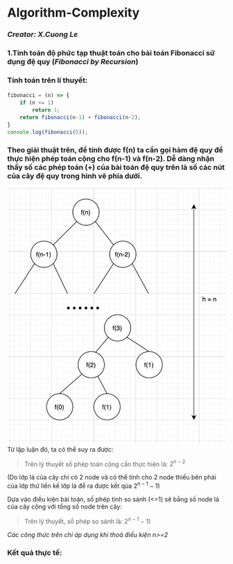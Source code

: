 # Algorithm-Complexity
### _Creator: X.Cuong Le_
### **1.Tính toán độ phức tạp thuật toán cho bài toán Fibonacci sử dụng đệ quy (_Fibonacci by Recursion_)**

### **Tính toán trên lí thuyết:**
```javascript
fibonacci = (n) => {
    if (n <= 1)
        return 1;
    return fibonacci(n-1) + fibonacci(n-2);
}
console.log(fibonacci(5));
```
### Theo giải thuật trên, để tính được f(n) ta cần gọi hàm đệ quy để thực hiện phép toán cộng cho f(n-1) và f(n-2). Dễ dàng nhận thấy số các phép toán (+) của bài toán đệ quy trên là số các nút của cây đệ quy trong hình vẽ phía dưới.

![Markdown Logo](img/fibotree.png)
Từ lập luận đó, ta có thể suy ra được: 
> Trên lý thuyết số phép toán cộng cần thực hiện là: $2^{n-2}$

(Do lớp lá của cây chỉ có 2 node và có thể tính cho 2 node thiếu bên phải của lớp thứ liền kế lớp lá để ra được kết qủa $2^{n-1} - 1$)

Dựa vào điều kiện bài toán, số phép tính so sánh (<=1) sẽ bằng số node lá của cây cộng với tổng số node trên cây:
> Trên lý thuyết, số phép so sánh là: $2^{n-1} - 1$)

_Các công thức trên chỉ áp dụng khi thoả điều kiện n>=2_

### **Kết quả thực tế:**
